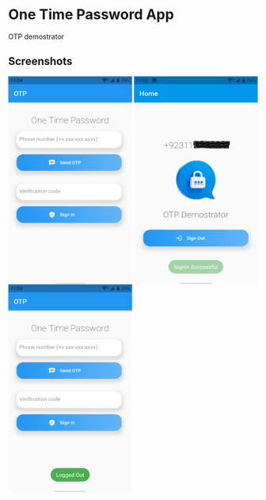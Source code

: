 # One Time Password App

OTP demostrator

## Screenshots

<img align="center" height="420px" width="250px" src="https://github.com/ZaryabAlam/OTP/blob/master/screenshots/ss1.png" />
<img align="center" height="420px" width="250px" src="https://github.com/ZaryabAlam/OTP/blob/master/screenshots/ss2.png" />
<img align="center" height="420px" width="250px" src="https://github.com/ZaryabAlam/OTP/blob/master/screenshots/ss3.png" />
